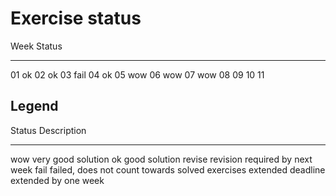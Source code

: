 # Exercise status

Week  Status
----  --------
01    ok
02    ok
03    fail
04    ok
05    wow
06    wow
07    wow
08
09
10
11


## Legend

Status    Description
------    -----------
wow       very good solution
ok        good solution
revise    revision required by next week
fail      failed, does not count towards solved exercises
extended  deadline extended by one week
